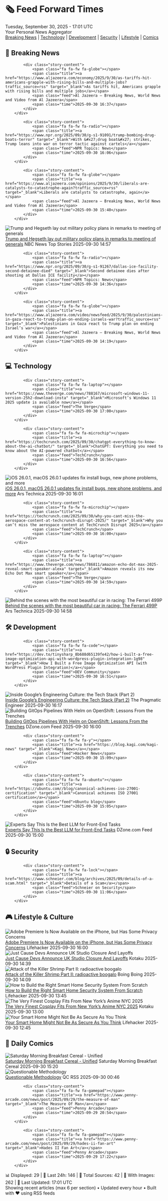 <!-- Processing 54 RSS feeds at 2025-09-30 17:01:40 UTC -->
<!-- Processing: XKCD -->
<!-- Processing: Saturday Morning Breakfast Cereal -->
<!-- Processing: Garfield -->
<!-- Processing: Questionable Content -->
<!-- Processing: Girl Genius -->
<!-- Processing: CNN Top Stories -->
<!-- Processing: CNN Breaking News -->
<!-- Processing: BBC Breaking News -->
<!-- Processing: Al Jazeera Breaking News -->
<!-- Processing: NPR News -->
<!-- Processing: CBC News -->
<!-- Error processing https://rss.cbc.ca/lineup/topstories.xml: The read operation timed out -->
<!-- Processing: Reuters World News -->
<!-- Processing: Guardian World News -->
<!-- Processing: Sky News World -->
<!-- Processing: TechCrunch -->
<!-- Processing: The Verge -->
<!-- Processing: O'Reilly Radar -->
<!-- Processing: Dev.to -->
<!-- Processing: DistroWatch -->
<!-- Processing: Linux.com -->
<!-- Processing: Red Hat Blog -->
<!-- Processing: Ubuntu Blog -->
<!-- Processing: GitHub Blog -->
<!-- Processing: GitLab Blog -->
<!-- Processing: InfoQ -->
<!-- Processing: DZone -->
<!-- Processing: Coding Horror -->
<!-- Processing: The Pragmatic Engineer -->
<!-- Processing: Lifehacker -->
<!-- Processing: Schneier on Security -->
<!-- Generated 11 new posts out of 30 feeds processed -->
<div class="newspaper-header">
    <h1 class="newspaper-title">🗞️ Feed Forward Times</h1>
    <div class="newspaper-date">Tuesday, September 30, 2025 - 17:01 UTC</div>
    <div class="newspaper-subtitle">Your Personal News Aggregator</div>
</div>

<div class="newspaper-nav">
    <a href="#breaking">Breaking News</a> |
    <a href="#tech">Technology</a> |
    <a href="#dev">Development</a> |
    <a href="#security">Security</a> |
    <a href="#lifestyle">Lifestyle</a> |
    <a href="#webcomics">Comics</a>
</div>

<div class="news-section breaking-news" id="breaking">
<h2 class="section-header">🚨 Breaking News</h2>
<div class="stories-container">
<div class="story">
            
            <div class="story-content">
                <span class="fa fa-fw fa-globe"></span>
                <span class="title"><a href="https://www.aljazeera.com/economy/2025/9/30/as-tariffs-hit-americans-grapple-with-rising-bills-and-multiple-jobs?traffic_source=rss" target="_blank">As tariffs hit, Americans grapple with rising bills and multiple jobs</a></span>
                <span class="feed">Al Jazeera – Breaking News, World News and Video from Al Jazeera</span>
                <span class="time">2025-09-30 16:37</span>
            </div>
        </div>
<div class="story">
            
            <div class="story-content">
                <span class="fa fa-fw fa-radio"></span>
                <span class="title"><a href="https://www.npr.org/2025/09/30/g-s1-91091/trump-bombing-drug-boats-terror" target="_blank">With &#x27;drug boat&#x27; strikes, Trump leans into war on terror tactic against cartels</a></span>
                <span class="feed">NPR Topics: News</span>
                <span class="time">2025-09-30 16:06</span>
            </div>
        </div>
<div class="story">
            
            <div class="story-content">
                <span class="fa fa-fw fa-globe"></span>
                <span class="title"><a href="https://www.aljazeera.com/opinions/2025/9/30/liberals-are-catalysts-to-catastrophe-again?traffic_source=rss" target="_blank">Liberals are catalysts to catastrophe, again</a></span>
                <span class="feed">Al Jazeera – Breaking News, World News and Video from Al Jazeera</span>
                <span class="time">2025-09-30 15:40</span>
            </div>
        </div>
<div class="story">
            <img src="https://media-cldnry.s-nbcnews.com/image/upload/t_fit_1500w/mpx/2704722219/2025_09/1759244235548_now_mnn_trump_speech_wrap_250930_1920x1080-oe3gwm.jpg" alt="Trump and Hegseth lay out military policy plans in remarks to meeting of generals" class="story-image" loading="lazy" onerror="this.style.display='none'">
            <div class="story-content">
                <span class="fa fa-fw fa-broadcast-tower"></span>
                <span class="title"><a href="https://www.nbcnews.com/now/video/trump-and-hegseth-lay-out-military-policy-plans-in-remarks-to-meeting-of-generals-248740421534" target="_blank">Trump and Hegseth lay out military policy plans in remarks to meeting of generals</a></span>
                <span class="feed">NBC News Top Stories</span>
                <span class="time">2025-09-30 14:57</span>
            </div>
        </div>
<div class="story">
            
            <div class="story-content">
                <span class="fa fa-fw fa-radio"></span>
                <span class="title"><a href="https://www.npr.org/2025/09/30/g-s1-91267/dallas-ice-facility-second-detainee-died" target="_blank">Second detainee dies after shooting at Dallas ICE facility</a></span>
                <span class="feed">NPR Topics: News</span>
                <span class="time">2025-09-30 14:36</span>
            </div>
        </div>
<div class="story">
            
            <div class="story-content">
                <span class="fa fa-fw fa-globe"></span>
                <span class="title"><a href="https://www.aljazeera.com/video/newsfeed/2025/9/30/palestinians-in-gaza-react-to-trump-plan-on-ending-israels-war?traffic_source=rss" target="_blank">Palestinians in Gaza react to Trump plan on ending Israel’s war</a></span>
                <span class="feed">Al Jazeera – Breaking News, World News and Video from Al Jazeera</span>
                <span class="time">2025-09-30 14:19</span>
            </div>
        </div>
</div>
</div>
<div class="news-section tech-news" id="tech">
<h2 class="section-header">💻 Technology</h2>
<div class="stories-container">
<div class="story">
            
            <div class="story-content">
                <span class="fa fa-fw fa-laptop"></span>
                <span class="title"><a href="https://www.theverge.com/news/788167/microsoft-windows-11-version-25h2-download-insta" target="_blank">Microsoft’s Windows 11 2025 update is available now</a></span>
                <span class="feed">The Verge</span>
                <span class="time">2025-09-30 17:00</span>
            </div>
        </div>
<div class="story">
            
            <div class="story-content">
                <span class="fa fa-fw fa-microchip"></span>
                <span class="title"><a href="https://techcrunch.com/2025/09/30/chatgpt-everything-to-know-about-the-ai-chatbot/" target="_blank">ChatGPT: Everything you need to know about the AI-powered chatbot</a></span>
                <span class="feed">TechCrunch</span>
                <span class="time">2025-09-30 16:56</span>
            </div>
        </div>
<div class="story">
            <img src="https://cdn.arstechnica.net/wp-content/uploads/2025/06/apple-os-beta-26-2025-500x500-1750706554.jpeg" alt="iOS 26.0.1, macOS 26.0.1 updates fix install bugs, new phone problems, and more" class="story-image" loading="lazy" onerror="this.style.display='none'">
            <div class="story-content">
                <span class="fa fa-fw fa-cog"></span>
                <span class="title"><a href="https://arstechnica.com/gadgets/2025/09/ios-26-0-1-macos-26-0-1-updates-fix-install-bugs-new-phone-problems-and-more/" target="_blank">iOS 26.0.1, macOS 26.0.1 updates fix install bugs, new phone problems, and more</a></span>
                <span class="feed">Ars Technica</span>
                <span class="time">2025-09-30 16:01</span>
            </div>
        </div>
<div class="story">
            
            <div class="story-content">
                <span class="fa fa-fw fa-microchip"></span>
                <span class="title"><a href="https://techcrunch.com/2025/09/30/why-you-cant-miss-the-aerospace-content-at-techcrunch-disrupt-2025/" target="_blank">Why you can’t miss the aerospace content at TechCrunch Disrupt 2025</a></span>
                <span class="feed">TechCrunch</span>
                <span class="time">2025-09-30 16:00</span>
            </div>
        </div>
<div class="story">
            
            <div class="story-content">
                <span class="fa fa-fw fa-laptop"></span>
                <span class="title"><a href="https://www.theverge.com/news/786811/amazon-echo-dot-max-2025-reveal-smart-speaker-alexa" target="_blank">Amazon reveals its new Echo Dot Max smart speaker</a></span>
                <span class="feed">The Verge</span>
                <span class="time">2025-09-30 14:59</span>
            </div>
        </div>
<div class="story">
            <img src="https://cdn.arstechnica.net/wp-content/uploads/2025/09/2025-austin-wec-rv-02103_6cfb2c76-1dac-47f8-b1b6-ba3c4fe7e1fc-500x500.jpg" alt="Behind the scenes with the most beautiful car in racing: The Ferrari 499P" class="story-image" loading="lazy" onerror="this.style.display='none'">
            <div class="story-content">
                <span class="fa fa-fw fa-cog"></span>
                <span class="title"><a href="https://arstechnica.com/cars/2025/09/behind-the-scenes-with-the-most-beautiful-car-in-racing-the-ferrari-499p/" target="_blank">Behind the scenes with the most beautiful car in racing: The Ferrari 499P</a></span>
                <span class="feed">Ars Technica</span>
                <span class="time">2025-09-30 14:58</span>
            </div>
        </div>
</div>
</div>
<div class="news-section dev-news" id="dev">
<h2 class="section-header">🛠️ Development</h2>
<div class="stories-container">
<div class="story">
            
            <div class="story-content">
                <span class="fa fa-fw fa-code"></span>
                <span class="title"><a href="https://dev.to/tinysharp_8b688d65139fe42/how-i-built-a-free-image-optimization-api-with-wordpress-plugin-integration-1g98" target="_blank">How I Built a Free Image Optimization API (with WordPress Plugin Integration)</a></span>
                <span class="feed">DEV Community</span>
                <span class="time">2025-09-30 16:51</span>
            </div>
        </div>
<div class="story">
            <img src="https://substack-post-media.s3.amazonaws.com/public/images/6c9320e9-8a64-4d0c-84a6-c96bd1602549_1060x862.png" alt="Inside Google’s Engineering Culture: the Tech Stack (Part 2)" class="story-image" loading="lazy" onerror="this.style.display='none'">
            <div class="story-content">
                <span class="fa fa-fw fa-wrench"></span>
                <span class="title"><a href="https://newsletter.pragmaticengineer.com/p/google-part-2" target="_blank">Inside Google’s Engineering Culture: the Tech Stack (Part 2)</a></span>
                <span class="feed">The Pragmatic Engineer</span>
                <span class="time">2025-09-30 16:17</span>
            </div>
        </div>
<div class="story">
            <img src="https://dz2cdn1.dzone.com/thumbnail?fid=18668732&w=600" alt="Building GitOps Pipelines With Helm on OpenShift: Lessons From the Trenches" class="story-image" loading="lazy" onerror="this.style.display='none'">
            <div class="story-content">
                <span class="fa fa-fw fa-newspaper"></span>
                <span class="title"><a href="https://dzone.com/articles/gitops-pipelines-helm-openshift-lessons" target="_blank">Building GitOps Pipelines With Helm on OpenShift: Lessons From the Trenches</a></span>
                <span class="feed">DZone.com Feed</span>
                <span class="time">2025-09-30 16:00</span>
            </div>
        </div>
<div class="story">
            
            <div class="story-content">
                <span class="fa fa-fw fa-y"></span>
                <span class="title"><a href="https://blog.kagi.com/kagi-news" target="_blank">Kagi News</a></span>
                <span class="feed">Hacker News</span>
                <span class="time">2025-09-30 15:09</span>
            </div>
        </div>
<div class="story">
            
            <div class="story-content">
                <span class="fa fa-fw fa-ubuntu"></span>
                <span class="title"><a href="https://ubuntu.com//blog/canonical-achieves-iso-27001-certification" target="_blank">Canonical achieves ISO 27001 certification</a></span>
                <span class="feed">Ubuntu blog</span>
                <span class="time">2025-09-30 15:05</span>
            </div>
        </div>
<div class="story">
            <img src="https://dz2cdn1.dzone.com/thumbnail?fid=18617197&w=600" alt="Experts Say This Is the Best LLM for Front-End Tasks" class="story-image" loading="lazy" onerror="this.style.display='none'">
            <div class="story-content">
                <span class="fa fa-fw fa-newspaper"></span>
                <span class="title"><a href="https://dzone.com/articles/best-llm-for-front-end-tasks" target="_blank">Experts Say This Is the Best LLM for Front-End Tasks</a></span>
                <span class="feed">DZone.com Feed</span>
                <span class="time">2025-09-30 15:00</span>
            </div>
        </div>
</div>
</div>
<div class="news-section security-news" id="security">
<h2 class="section-header">🔒 Security</h2>
<div class="stories-container">
<div class="story">
            
            <div class="story-content">
                <span class="fa fa-fw fa-lock"></span>
                <span class="title"><a href="https://www.schneier.com/blog/archives/2025/09/details-of-a-scam.html" target="_blank">Details of a Scam</a></span>
                <span class="feed">Schneier on Security</span>
                <span class="time">2025-09-30 11:06</span>
            </div>
        </div>
</div>
</div>
<div class="news-section lifestyle-news" id="lifestyle">
<h2 class="section-header">🎮 Lifestyle & Culture</h2>
<div class="stories-container">
<div class="story">
            <img src="https://lifehacker.com/imagery/articles/01K4AJ9SA1YWJ6N5FNMBQ8VZEQ/hero-image.jpg" alt="Adobe Premiere Is Now Available on the iPhone, but Has Some Privacy Concerns" class="story-image" loading="lazy" onerror="this.style.display='none'">
            <div class="story-content">
                <span class="fa fa-fw fa-life-ring"></span>
                <span class="title"><a href="https://lifehacker.com/tech/adobe-premiere-iphone-privacy-concerns?utm_medium=RSS" target="_blank">Adobe Premiere Is Now Available on the iPhone, but Has Some Privacy Concerns</a></span>
                <span class="feed">Lifehacker</span>
                <span class="time">2025-09-30 16:00</span>
            </div>
        </div>
<div class="story">
            <img src="https://kotaku.com/app/uploads/2023/10/7bfff71f25a1db278914b6e5c33a7ed8.jpg" alt="Just Cause Devs Announce UK Studio Closure And Layoffs" class="story-image" loading="lazy" onerror="this.style.display='none'">
            <div class="story-content">
                <span class="fa fa-fw fa-gamepad"></span>
                <span class="title"><a href="https://kotaku.com/just-cause-devs-announce-uk-studio-closing-and-layoffs-contraband-xbox-2000630245" target="_blank">Just Cause Devs Announce UK Studio Closure And Layoffs</a></span>
                <span class="feed">Kotaku</span>
                <span class="time">2025-09-30 14:39</span>
            </div>
        </div>
<div class="story">
            <img src="https://i0.wp.com/boingboing.net/wp-content/uploads/2025/09/Shrimp-e1759241280968.jpg?fit=600%2C340&amp;quality=60&amp;ssl=1" alt="Attack of the Killer Shrimp Part II: radioactive boogalo" class="story-image" loading="lazy" onerror="this.style.display='none'">
            <div class="story-content">
                <span class="fa fa-fw fa-arrow-right"></span>
                <span class="title"><a href="https://boingboing.net/2025/09/30/attack-of-the-killer-shrimp-part-ii-radioactive-boogalo.html" target="_blank">Attack of the Killer Shrimp Part II: radioactive boogalo</a></span>
                <span class="feed">Boing Boing</span>
                <span class="time">2025-09-30 14:09</span>
            </div>
        </div>
<div class="story">
            <img src="https://lifehacker.com/imagery/articles/01K6C2MB7B1KMHRSCBV44BFBEQ/hero-image.jpg" alt="How to Build the Right Smart Home Security System From Scratch" class="story-image" loading="lazy" onerror="this.style.display='none'">
            <div class="story-content">
                <span class="fa fa-fw fa-life-ring"></span>
                <span class="title"><a href="https://lifehacker.com/tech/how-to-build-a-smart-security-system?utm_medium=RSS" target="_blank">How to Build the Right Smart Home Security System From Scratch</a></span>
                <span class="feed">Lifehacker</span>
                <span class="time">2025-09-30 13:45</span>
            </div>
        </div>
<div class="story">
            <img src="https://kotaku.com/app/uploads/2025/09/main-4.jpg" alt="The Very Finest Cosplay Fits From New York’s Anime NYC 2025" class="story-image" loading="lazy" onerror="this.style.display='none'">
            <div class="story-content">
                <span class="fa fa-fw fa-gamepad"></span>
                <span class="title"><a href="https://kotaku.com/cosplay-anime-nyc-2025-kpop-demon-hunters-2000630188" target="_blank">The Very Finest Cosplay Fits From New York’s Anime NYC 2025</a></span>
                <span class="feed">Kotaku</span>
                <span class="time">2025-09-30 13:00</span>
            </div>
        </div>
<div class="story">
            <img src="https://lifehacker.com/imagery/articles/01K4ZP6JBCPPRFSTW9KQ03SPA2/hero-image.jpg" alt="Your Smart Home Might Not Be As Secure As You Think" class="story-image" loading="lazy" onerror="this.style.display='none'">
            <div class="story-content">
                <span class="fa fa-fw fa-life-ring"></span>
                <span class="title"><a href="https://lifehacker.com/tech/smart-home-security-issues?utm_medium=RSS" target="_blank">Your Smart Home Might Not Be As Secure As You Think</a></span>
                <span class="feed">Lifehacker</span>
                <span class="time">2025-09-30 12:45</span>
            </div>
        </div>
</div>
</div>
<div class="news-section webcomics-section" id="webcomics">
<h2 class="section-header">🎨 Daily Comics</h2>
<div class="stories-container">
<div class="story">
            <img src="https://www.smbc-comics.com/comics/1758852911-20250930.png" alt="Saturday Morning Breakfast Cereal - Unified" class="story-image" loading="lazy" onerror="this.style.display='none'">
            <div class="story-content">
                <span class="fa fa-fw fa-smile"></span>
                <span class="title"><a href="https://www.smbc-comics.com/comic/unified" target="_blank">Saturday Morning Breakfast Cereal - Unified</a></span>
                <span class="feed">Saturday Morning Breakfast Cereal</span>
                <span class="time">2025-09-30 15:20</span>
            </div>
        </div>
<div class="story">
            <img src="http://www.questionablecontent.net/comics/5668.png" alt="Questionable Methodology" class="story-image" loading="lazy" onerror="this.style.display='none'">
            <div class="story-content">
                <span class="fa fa-fw fa-music"></span>
                <span class="title"><a href="http://questionablecontent.net/view.php?comic=5668" target="_blank">Questionable Methodology</a></span>
                <span class="feed">QC RSS</span>
                <span class="time">2025-09-30 00:46</span>
            </div>
        </div>
<div class="story">
            
            <div class="story-content">
                <span class="fa fa-fw fa-gamepad"></span>
                <span class="title"><a href="https://www.penny-arcade.com/news/post/2025/09/29/the-measure-of-man" target="_blank">The Measure Of Man</a></span>
                <span class="feed">Penny Arcade</span>
                <span class="time">2025-09-29 20:54</span>
            </div>
        </div>
<div class="story">
            
            <div class="story-content">
                <span class="fa fa-fw fa-gamepad"></span>
                <span class="title"><a href="https://www.penny-arcade.com/news/post/2025/09/29/hades-ii-fan-art" target="_blank">Hades II Fan Art</a></span>
                <span class="feed">Penny Arcade</span>
                <span class="time">2025-09-29 17:22</span>
            </div>
        </div>
</div>
</div>

<div class="newspaper-footer">
    <div class="stats">
        📊 Displayed: 29 | 📅 Last 24h: 146 | 📡 Total Sources: 42 | 📸 With Images: 262 |
        🔄 Last Updated: 17:01 UTC
    </div>
    <div class="footer-note">
        Showing recent articles (max 6 per section) • Updated every hour • Built with ❤️ using RSS feeds
    </div>
</div>
